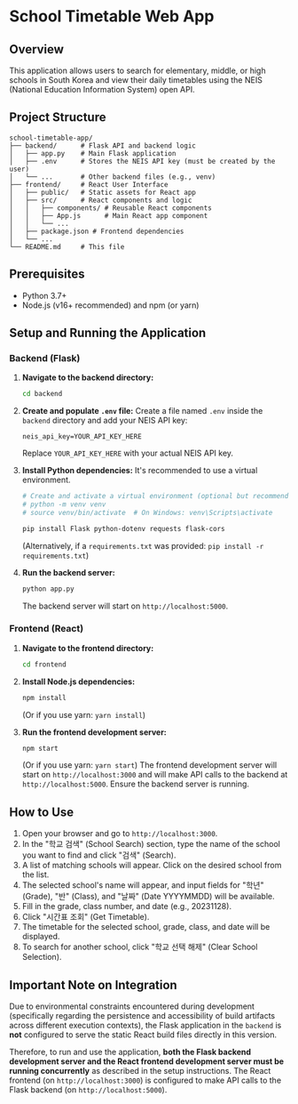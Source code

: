# School Timetable Web App

## Overview
This application allows users to search for elementary, middle, or high schools in South Korea and view their daily timetables using the NEIS (National Education Information System) open API.

## Project Structure
```
school-timetable-app/
├── backend/      # Flask API and backend logic
│   ├── app.py    # Main Flask application
│   ├── .env      # Stores the NEIS API key (must be created by the user)
│   └── ...       # Other backend files (e.g., venv)
├── frontend/     # React User Interface
│   ├── public/   # Static assets for React app
│   ├── src/      # React components and logic
│   │   ├── components/ # Reusable React components
│   │   ├── App.js      # Main React app component
│   │   └── ...
│   ├── package.json # Frontend dependencies
│   └── ...
└── README.md     # This file
```

## Prerequisites
- Python 3.7+
- Node.js (v16+ recommended) and npm (or yarn)

## Setup and Running the Application

### Backend (Flask)
1.  **Navigate to the backend directory:**
    ```bash
    cd backend
    ```
2.  **Create and populate `.env` file:**
    Create a file named `.env` inside the `backend` directory and add your NEIS API key:
    ```
    neis_api_key=YOUR_API_KEY_HERE
    ```
    Replace `YOUR_API_KEY_HERE` with your actual NEIS API key.
3.  **Install Python dependencies:**
    It's recommended to use a virtual environment.
    ```bash
    # Create and activate a virtual environment (optional but recommended)
    # python -m venv venv
    # source venv/bin/activate  # On Windows: venv\Scripts\activate

    pip install Flask python-dotenv requests flask-cors
    ```
    (Alternatively, if a `requirements.txt` was provided: `pip install -r requirements.txt`)

4.  **Run the backend server:**
    ```bash
    python app.py
    ```
    The backend server will start on `http://localhost:5000`.

### Frontend (React)
1.  **Navigate to the frontend directory:**
    ```bash
    cd frontend
    ```
2.  **Install Node.js dependencies:**
    ```bash
    npm install
    ```
    (Or if you use yarn: `yarn install`)

3.  **Run the frontend development server:**
    ```bash
    npm start
    ```
    (Or if you use yarn: `yarn start`)
    The frontend development server will start on `http://localhost:3000` and will make API calls to the backend at `http://localhost:5000`. Ensure the backend server is running.

## How to Use
1.  Open your browser and go to `http://localhost:3000`.
2.  In the "학교 검색" (School Search) section, type the name of the school you want to find and click "검색" (Search).
3.  A list of matching schools will appear. Click on the desired school from the list.
4.  The selected school's name will appear, and input fields for "학년" (Grade), "반" (Class), and "날짜" (Date YYYYMMDD) will be available.
5.  Fill in the grade, class number, and date (e.g., 20231128).
6.  Click "시간표 조회" (Get Timetable).
7.  The timetable for the selected school, grade, class, and date will be displayed.
8.  To search for another school, click "학교 선택 해제" (Clear School Selection).

## Important Note on Integration
Due to environmental constraints encountered during development (specifically regarding the persistence and accessibility of build artifacts across different execution contexts), the Flask application in the `backend` is **not** configured to serve the static React build files directly in this version.

Therefore, to run and use the application, **both the Flask backend development server and the React frontend development server must be running concurrently** as described in the setup instructions. The React frontend (on `http://localhost:3000`) is configured to make API calls to the Flask backend (on `http://localhost:5000`).
